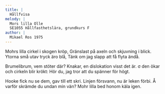 ```yaml
---
title: |
  Hållfvisa
melody: |
  Mors lilla Olle
  SE1055 Hållfasthetslära, grundkurs F
author: |
  Mikael Ros 1975
---
```

Mohrs lilla cirkel i skogen kröp, 
Gränslast på axeln och skjuvning i blick. 
Ytorna små utav tryck äro blå, 
Tänk om jag slapp att få flyta ändå. 

Brumelibrum, vem stöter där? 
Knakar, en dislokation visst det är. 
σ den ökar och cirkeln blir krökt: 
Hör du, jag tror att du spänner för högt. 

Hooke fick nu se dem, gav till ett skri. 
Linjen försvann, nu är leken förbi. 
Å varför skrämde du undan min vän? 
Mohr lilla bed honom käla igen.